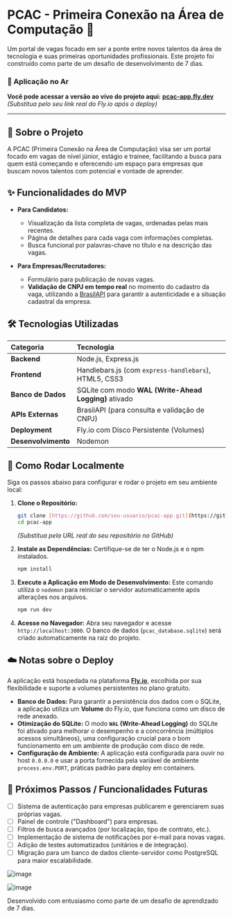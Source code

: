 # PCAC - Primeira Conexão na Área de Computação 🚀

Um portal de vagas focado em ser a ponte entre novos talentos da área de tecnologia e suas primeiras oportunidades profissionais. Este projeto foi construído como parte de um desafio de desenvolvimento de 7 dias.

### 🚀 Aplicação no Ar

**Você pode acessar a versão ao vivo do projeto aqui:** [**pcac-app.fly.dev**](https://pcac-app.fly.dev) 
*(Substitua pelo seu link real do Fly.io após o deploy)*

---
## 🎯 Sobre o Projeto

A PCAC (Primeira Conexão na Área de Computação) visa ser um portal focado em vagas de nível júnior, estágio e trainee, facilitando a busca para quem está começando e oferecendo um espaço para empresas que buscam novos talentos com potencial e vontade de aprender.

## ✨ Funcionalidades do MVP

* **Para Candidatos:**
    * Visualização da lista completa de vagas, ordenadas pelas mais recentes.
    * Página de detalhes para cada vaga com informações completas.
    * Busca funcional por palavras-chave no título e na descrição das vagas.

* **Para Empresas/Recrutadores:**
    * Formulário para publicação de novas vagas.
    * **Validação de CNPJ em tempo real** no momento do cadastro da vaga, utilizando a [BrasilAPI](https://brasilapi.com.br/) para garantir a autenticidade e a situação cadastral da empresa.

## 🛠️ Tecnologias Utilizadas

| Categoria | Tecnologia |
| :--- | :--- |
| **Backend** | Node.js, Express.js |
| **Frontend** | Handlebars.js (com `express-handlebars`), HTML5, CSS3 |
| **Banco de Dados** | SQLite com modo **WAL (Write-Ahead Logging)** ativado |
| **APIs Externas** | BrasilAPI (para consulta e validação de CNPJ) |
| **Deployment** | Fly.io com Disco Persistente (Volumes) |
| **Desenvolvimento** | Nodemon |

## 🚀 Como Rodar Localmente

Siga os passos abaixo para configurar e rodar o projeto em seu ambiente local:

1.  **Clone o Repositório:**
    ```bash
    git clone [https://github.com/seu-usuario/pcac-app.git](https://github.com/seu-usuario/pcac-app.git)
    cd pcac-app 
    ```
    *(Substitua pela URL real do seu repositório no GitHub)*

2.  **Instale as Dependências:**
    Certifique-se de ter o Node.js e o npm instalados.
    ```bash
    npm install
    ```

3.  **Execute a Aplicação em Modo de Desenvolvimento:**
    Este comando utiliza o `nodemon` para reiniciar o servidor automaticamente após alterações nos arquivos.
    ```bash
    npm run dev
    ```

4.  **Acesse no Navegador:**
    Abra seu navegador e acesse `http://localhost:3000`. O banco de dados (`pcac_database.sqlite`) será criado automaticamente na raiz do projeto.

## ☁️ Notas sobre o Deploy

A aplicação está hospedada na plataforma [**Fly.io**](https://fly.io/), escolhida por sua flexibilidade e suporte a volumes persistentes no plano gratuito.

* **Banco de Dados:** Para garantir a persistência dos dados com o SQLite, a aplicação utiliza um **Volume** do Fly.io, que funciona como um disco de rede anexado.
* **Otimização do SQLite:** O modo **`WAL` (Write-Ahead Logging)** do SQLite foi ativado para melhorar o desempenho e a concorrência (múltiplos acessos simultâneos), uma configuração crucial para o bom funcionamento em um ambiente de produção com disco de rede.
* **Configuração de Ambiente:** A aplicação está configurada para ouvir no host `0.0.0.0` e usar a porta fornecida pela variável de ambiente `process.env.PORT`, práticas padrão para deploy em containers.

## 🔮 Próximos Passos / Funcionalidades Futuras

* [ ] Sistema de autenticação para empresas publicarem e gerenciarem suas próprias vagas.
* [ ] Painel de controle ("Dashboard") para empresas.
* [ ] Filtros de busca avançados (por localização, tipo de contrato, etc.).
* [ ] Implementação de sistema de notificações por e-mail para novas vagas.
* [ ] Adição de testes automatizados (unitários e de integração).
* [ ] Migração para um banco de dados cliente-servidor como PostgreSQL para maior escalabilidade.

![image](https://github.com/user-attachments/assets/6c539b56-e624-45d4-8df8-93e3c85ca143)

![image](https://github.com/user-attachments/assets/3dcfa959-3754-439d-934c-efa50a3e1965)


Desenvolvido com entusiasmo como parte de um desafio de aprendizado de 7 dias.
